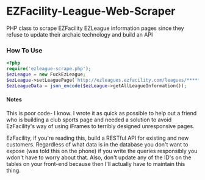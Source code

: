 # EZFacility-League-Web-Scraper
PHP class to scrape EZFacility EZLeague information pages since they refuse to update their archaic technology and build an API

### How To Use

```php
<?php
require('ezleague-scrape.php');
$ezLeague = new FuckEzLeague;
$ezLeague->setLeaguePage('http://ezleagues.ezfacility.com/leagues/*****/*****.aspx?framed=1');
$ezLeagueData = json_encode($ezLeague->getAllLeagueInformation());
```

#### Notes
This is poor code- I know. I wrote it as quick as possible to help out a friend who is building a club sports page and needed a solution to avoid EzFacility's way of using iFrames to terribly designed unresponsive pages.

EzFacility, if you're reading this, build a RESTful API for existing and new customers. Regardless of what data is in the database you don't want to expose (was told this on the phone) if you write the queries responsibly you wdon't have to worry about that. Also, don't update any of the ID's on the tables on your front-end because then I'll actually have to maintain this thing.
